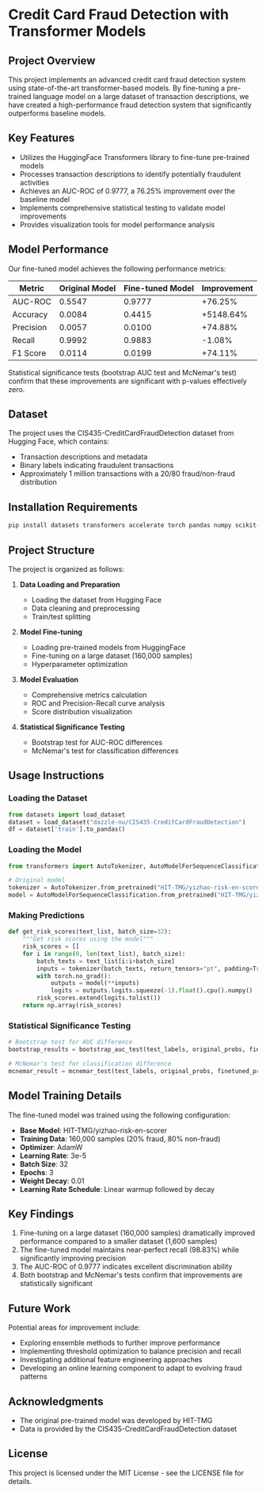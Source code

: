 # Credit Card Fraud Detection with Transformer Models

## Project Overview

This project implements an advanced credit card fraud detection system using state-of-the-art transformer-based models. By fine-tuning a pre-trained language model on a large dataset of transaction descriptions, we have created a high-performance fraud detection system that significantly outperforms baseline models.

## Key Features

- Utilizes the HuggingFace Transformers library to fine-tune pre-trained models
- Processes transaction descriptions to identify potentially fraudulent activities
- Achieves an AUC-ROC of 0.9777, a 76.25% improvement over the baseline model
- Implements comprehensive statistical testing to validate model improvements
- Provides visualization tools for model performance analysis

## Model Performance

Our fine-tuned model achieves the following performance metrics:

| Metric | Original Model | Fine-tuned Model | Improvement |
|--------|---------------|------------------|-------------|
| AUC-ROC | 0.5547 | 0.9777 | +76.25% |
| Accuracy | 0.0084 | 0.4415 | +5148.64% |
| Precision | 0.0057 | 0.0100 | +74.88% |
| Recall | 0.9992 | 0.9883 | -1.08% |
| F1 Score | 0.0114 | 0.0199 | +74.11% |

Statistical significance tests (bootstrap AUC test and McNemar's test) confirm that these improvements are significant with p-values effectively zero.

## Dataset

The project uses the CIS435-CreditCardFraudDetection dataset from Hugging Face, which contains:
- Transaction descriptions and metadata
- Binary labels indicating fraudulent transactions
- Approximately 1 million transactions with a 20/80 fraud/non-fraud distribution

## Installation Requirements

```bash
pip install datasets transformers accelerate torch pandas numpy scikit-learn matplotlib seaborn imbalanced-learn huggingface_hub statsmodels
```

## Project Structure

The project is organized as follows:

1. **Data Loading and Preparation**
   - Loading the dataset from Hugging Face
   - Data cleaning and preprocessing
   - Train/test splitting

2. **Model Fine-tuning**
   - Loading pre-trained models from HuggingFace
   - Fine-tuning on a large dataset (160,000 samples)
   - Hyperparameter optimization

3. **Model Evaluation**
   - Comprehensive metrics calculation
   - ROC and Precision-Recall curve analysis
   - Score distribution visualization

4. **Statistical Significance Testing**
   - Bootstrap test for AUC-ROC differences
   - McNemar's test for classification differences

## Usage Instructions

### Loading the Dataset

```python
from datasets import load_dataset
dataset = load_dataset("dazzle-nu/CIS435-CreditCardFraudDetection")
df = dataset['train'].to_pandas()
```

### Loading the Model

```python
from transformers import AutoTokenizer, AutoModelForSequenceClassification

# Original model
tokenizer = AutoTokenizer.from_pretrained("HIT-TMG/yizhao-risk-en-scorer")
model = AutoModelForSequenceClassification.from_pretrained("HIT-TMG/yizhao-risk-en-scorer")
```

### Making Predictions

```python
def get_risk_scores(text_list, batch_size=32):
    """Get risk scores using the model"""
    risk_scores = []
    for i in range(0, len(text_list), batch_size):
        batch_texts = text_list[i:i+batch_size]
        inputs = tokenizer(batch_texts, return_tensors="pt", padding=True, truncation=True, max_length=512)
        with torch.no_grad():
            outputs = model(**inputs)
            logits = outputs.logits.squeeze(-1).float().cpu().numpy()
        risk_scores.extend(logits.tolist())
    return np.array(risk_scores)
```

### Statistical Significance Testing

```python
# Bootstrap test for AUC difference
bootstrap_results = bootstrap_auc_test(test_labels, original_probs, finetuned_probs)

# McNemar's test for classification difference
mcnemar_result = mcnemar_test(test_labels, original_probs, finetuned_probs)
```

## Model Training Details

The fine-tuned model was trained using the following configuration:

- **Base Model**: HIT-TMG/yizhao-risk-en-scorer
- **Training Data**: 160,000 samples (20% fraud, 80% non-fraud)
- **Optimizer**: AdamW
- **Learning Rate**: 3e-5
- **Batch Size**: 32
- **Epochs**: 3
- **Weight Decay**: 0.01
- **Learning Rate Schedule**: Linear warmup followed by decay

## Key Findings

1. Fine-tuning on a large dataset (160,000 samples) dramatically improved performance compared to a smaller dataset (1,600 samples)
2. The fine-tuned model maintains near-perfect recall (98.83%) while significantly improving precision
3. The AUC-ROC of 0.9777 indicates excellent discrimination ability
4. Both bootstrap and McNemar's tests confirm that improvements are statistically significant

## Future Work

Potential areas for improvement include:

- Exploring ensemble methods to further improve performance
- Implementing threshold optimization to balance precision and recall
- Investigating additional feature engineering approaches
- Developing an online learning component to adapt to evolving fraud patterns

## Acknowledgments

- The original pre-trained model was developed by HIT-TMG
- Data is provided by the CIS435-CreditCardFraudDetection dataset

## License

This project is licensed under the MIT License - see the LICENSE file for details.
